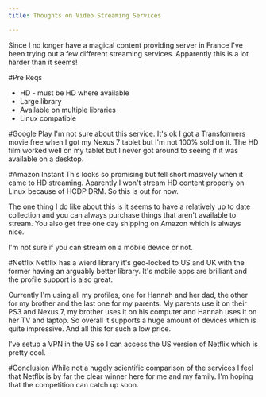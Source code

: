 ```yaml
---
title: Thoughts on Video Streaming Services

---
```

Since I no longer have a magical content providing server in France I've been trying out a few  different streaming services. Apparently this is a lot harder than it seems!

#Pre Reqs
* HD - must be HD where available
* Large library
* Available on multiple libraries
* Linux compatible

#Google Play
I'm not sure about this service. It's ok I got a Transformers movie free when I got my Nexus 7 tablet but I'm not 100% sold on it. The HD film worked well on my tablet but I never got around to seeing if it was available on a desktop.

#Amazon Instant
This looks so promising but fell short masively when it came to HD streaming. Aparently I won't stream HD content properly on Linux because of HCDP DRM. So this is out for now.

The one thing I do like about this is it seems to have a relatively up to date collection and you can always purchase things that aren't available to stream. You also get free one day shipping on Amazon which is always nice.

I'm not sure if you can stream on a mobile device or not.

#Netflix
Netflix has a wierd library it's geo-locked to US and UK with the former having an arguably better library. It's mobile apps are brilliant and the profile support is also great.

Currently I'm using all my profiles, one for Hannah and her dad, the other for my brother and the last one for my parents. My parents use it on their PS3 and Nexus 7, my brother uses it on his computer and Hannah uses it on her TV and laptop. So overall it supports a huge amount of devices which is quite impressive. And all this for such a low price.

I've setup a VPN in the US so I can access the US version of Netflix which is pretty cool.

#Conclusion
While not a hugely scientific comparison of the services I feel that Netflix is by far the clear winner here for me and my family. I'm hoping that the competition can catch up soon.
